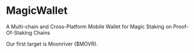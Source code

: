 # MagicWallet
A Multi-chain and Cross-Platform Mobile Wallet for Magic Staking on Proof-Of-Staking Chains

Our first target is Moonriver ($MOVR).
